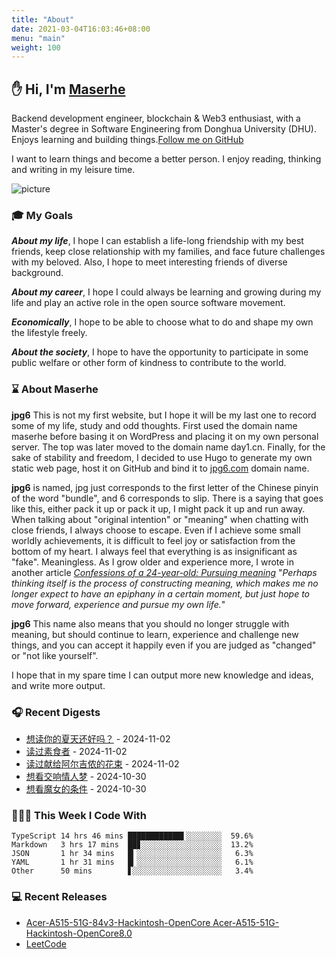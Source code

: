 ```yaml
---
title: "About"
date: 2021-03-04T16:03:46+08:00
menu: "main"
weight: 100
---
```


## ✋ Hi, I'm [Maserhe](https://www.jpg6.com)

Backend development engineer, blockchain & Web3 enthusiast, with a Master's degree in Software Engineering from Donghua University (DHU). Enjoys learning and building things.[Follow me on GitHub](https://github.com/maserhe)

I want to learn things and become a better person. I enjoy reading, thinking and writing in my leisure time.

![picture](https://cdn.jsdelivr.net/gh/pseudoyu/image-hosting@master/images/dino.gif)

### 🎓 My Goals
***About my life***, I hope I can establish a life-long friendship with my best friends, keep close relationship with my families, and face future challenges with my beloved. Also, I hope to meet interesting friends of diverse background.

***About my career***, I hope I could always be learning and growing during my life and play an active role in the open source software movement.

***Economically***, I hope to be able to choose what to do and shape my own the lifestyle freely.

***About the society***, I hope to have the opportunity to participate in some public welfare or other form of kindness to contribute to the world.

### ⌛️ About Maserhe

**jpg6** This is not my first website, but I hope it will be my last one to record some of my life, study and odd thoughts. First used the domain name maserhe before basing it on WordPress and placing it on my own personal server. The top was later moved to the domain name day1.cn. Finally, for the sake of stability and freedom, I decided to use Hugo to generate my own static web page, host it on GitHub and bind it to [jpg6.com](https://www.jpg6.com/zh/) domain name.

**jpg6** is named, jpg just corresponds to the first letter of the Chinese pinyin of the word "bundle", and 6 corresponds to slip. There is a saying that goes like this, either pack it up or pack it up, I might pack it up and run away. When talking about "original intention" or "meaning" when chatting with close friends, I always choose to escape. Even if I achieve some small worldly achievements, it is difficult to feel joy or satisfaction from the bottom of my heart. I always feel that everything is as insignificant as "fake". Meaningless. As I grow older and experience more, I wrote in another article [*Confessions of a 24-year-old: Pursuing meaning*](https://www.jpg6.com/zh/2020/06/06/yearly_review_23/) "*Perhaps thinking itself is the process of constructing meaning, which makes me no longer expect to have an epiphany in a certain moment, but just hope to move forward, experience and pursue my own life.*"

**jpg6** This name also means that you should no longer struggle with meaning, but should continue to learn, experience and challenge new things, and you can accept it happily even if you are judged as "changed" or "not like yourself".

I hope that in my spare time I can output more new knowledge and ideas, and write more output.


### 🎧 Recent Digests

<!-- douban starts -->
* <a href='https://book.douban.com/subject/36109174/' target='_blank'>想读你的夏天还好吗？</a> - 2024-11-02
* <a href='https://book.douban.com/subject/35534519/' target='_blank'>读过素食者</a> - 2024-11-02
* <a href='https://book.douban.com/subject/26362836/' target='_blank'>读过献给阿尔吉侬的花束</a> - 2024-11-02
* <a href='http://movie.douban.com/subject/1997685/' target='_blank'>想看交响情人梦</a> - 2024-10-30
* <a href='http://movie.douban.com/subject/1464837/' target='_blank'>想看魔女的条件</a> - 2024-10-30
<!-- douban ends -->

### 👨🏻‍💻 This Week I Code With
<!-- code_time starts -->

```text
TypeScript 14 hrs 46 mins ████████████▌░░░░░░░░  59.6%
Markdown   3 hrs 17 mins  ██▊░░░░░░░░░░░░░░░░░░  13.2%
JSON       1 hr 34 mins   █▎░░░░░░░░░░░░░░░░░░░   6.3%
YAML       1 hr 31 mins   █▎░░░░░░░░░░░░░░░░░░░   6.1%
Other      50 mins        ▋░░░░░░░░░░░░░░░░░░░░   3.4%
```

<!-- code_time ends -->

### 💻 Recent Releases

<!-- recent_releases starts -->
* <a href=https://github.com/Maserhe/Acer-A515-51G-84v3-Hackintosh-OpenCore/releases/tag/aaaa target='_blank'>Acer-A515-51G-84v3-Hackintosh-OpenCore Acer-A515-51G-Hackintosh-OpenCore8.0</a>
* <a href=https://github.com/Maserhe/LeetCode/releases/tag/Algorithm target='_blank'>LeetCode </a>
<!-- recent_releases ends -->